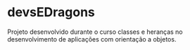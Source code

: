 # devsEDragons
Projeto desenvolvido durante o curso classes e heranças no desenvolvimento de aplicações com orientação a objetos. 
